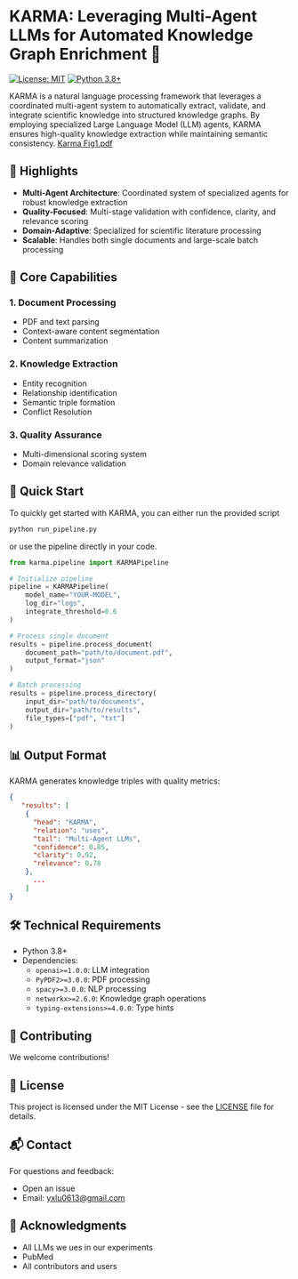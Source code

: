 # KARMA: Leveraging Multi-Agent LLMs for Automated Knowledge Graph Enrichment 🤖 

[![License: MIT](https://img.shields.io/badge/License-MIT-yellow.svg)](https://opensource.org/licenses/MIT) [![Python 3.8+](https://img.shields.io/badge/python-3.8+-blue.svg)](https://www.python.org/downloads/)

KARMA is a natural language processing framework that leverages a coordinated multi-agent system to automatically extract, validate, and integrate scientific knowledge into structured knowledge graphs. By employing specialized Large Language Model (LLM) agents, KARMA ensures high-quality knowledge extraction while maintaining semantic consistency.
[Karma Fig1.pdf](https://github.com/user-attachments/files/18717231/Karma.Fig1.pdf)

## 🌟 Highlights

- **Multi-Agent Architecture**: Coordinated system of specialized agents for robust knowledge extraction
- **Quality-Focused**: Multi-stage validation with confidence, clarity, and relevance scoring
- **Domain-Adaptive**: Specialized for scientific literature processing
- **Scalable**: Handles both single documents and large-scale batch processing

## 🎯 Core Capabilities

### 1. Document Processing
- PDF and text parsing
- Context-aware content segmentation
- Content summarization

### 2. Knowledge Extraction
- Entity recognition
- Relationship identification
- Semantic triple formation
- Conflict Resolution

### 3. Quality Assurance
- Multi-dimensional scoring system
- Domain relevance validation

## 🚀 Quick Start

To quickly get started with KARMA, you can either run the provided script 

```bash
python run_pipeline.py
```
or use the pipeline directly in your code.

```python
from karma.pipeline import KARMAPipeline

# Initialize pipeline
pipeline = KARMAPipeline(
    model_name="YOUR-MODEL",
    log_dir="logs",
    integrate_threshold=0.6
)

# Process single document
results = pipeline.process_document(
    document_path="path/to/document.pdf",
    output_format="json"
)

# Batch processing
results = pipeline.process_directory(
    input_dir="path/to/documents",
    output_dir="path/to/results",
    file_types=["pdf", "txt"]
)
```

## 📊 Output Format

KARMA generates knowledge triples with quality metrics:

```json
{
   "results": [
    {
      "head": "KARMA",
      "relation": "uses",
      "tail": "Multi-Agent LLMs",
      "confidence": 0.85,
      "clarity": 0.92,
      "relevance": 0.78
    }, 
      ... 
    ]
}
```

## 🛠️ Technical Requirements

- Python 3.8+
- Dependencies:
  - `openai>=1.0.0`: LLM integration
  - `PyPDF2>=3.0.0`: PDF processing
  - `spacy>=3.0.0`: NLP processing
  - `networkx>=2.6.0`: Knowledge graph operations
  - `typing-extensions>=4.0.0`: Type hints

## 🤝 Contributing

We welcome contributions!

## 📄 License

This project is licensed under the MIT License - see the [LICENSE](LICENSE) file for details.

## 📬 Contact

For questions and feedback:
- Open an issue
- Email: yxlu0613@gmail.com

## 🙏 Acknowledgments

- All LLMs we ues in our experiments
- PubMed
- All contributors and users
